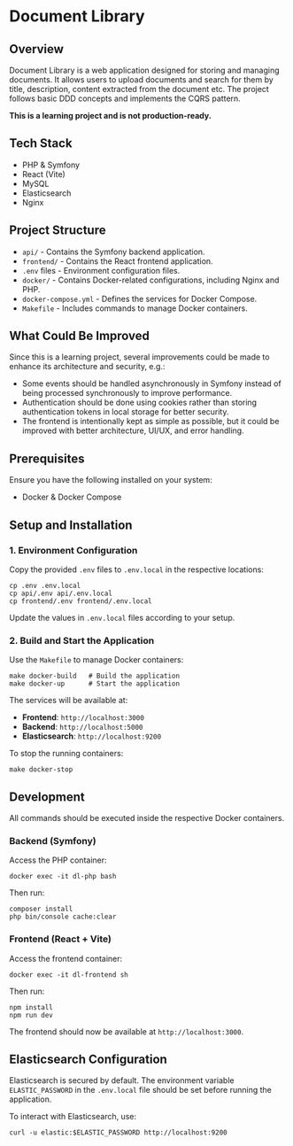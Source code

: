 # Document Library

## Overview

Document Library is a web application designed for storing and managing documents.
It allows users to upload documents and search for them by title, description, content extracted from the document etc.
The project follows basic DDD concepts and implements the CQRS pattern.

**This is a learning project and is not production-ready.**

## Tech Stack

- PHP & Symfony
- React (Vite)
- MySQL
- Elasticsearch
- Nginx

## Project Structure

- `api/` - Contains the Symfony backend application.
- `frontend/` - Contains the React frontend application.
- `.env` files - Environment configuration files.
- `docker/` - Contains Docker-related configurations, including Nginx and PHP.
- `docker-compose.yml` - Defines the services for Docker Compose.
- `Makefile` - Includes commands to manage Docker containers.

## What Could Be Improved

Since this is a learning project, several improvements could be made to enhance its architecture and security, e.g.:

- Some events should be handled asynchronously in Symfony instead of being processed synchronously to improve performance.
- Authentication should be done using cookies rather than storing authentication tokens in local storage for better security.
- The frontend is intentionally kept as simple as possible, but it could be improved with better architecture, UI/UX, and error handling.

## Prerequisites

Ensure you have the following installed on your system:

- Docker & Docker Compose

## Setup and Installation

### 1. Environment Configuration

Copy the provided `.env` files to `.env.local` in the respective locations:

```
cp .env .env.local
cp api/.env api/.env.local
cp frontend/.env frontend/.env.local
```

Update the values in `.env.local` files according to your setup.

### 2. Build and Start the Application

Use the `Makefile` to manage Docker containers:

```
make docker-build   # Build the application
make docker-up      # Start the application
```

The services will be available at:

- **Frontend**: `http://localhost:3000`
- **Backend**: `http://localhost:5000`
- **Elasticsearch**: `http://localhost:9200`

To stop the running containers:

```
make docker-stop
```

## Development

All commands should be executed inside the respective Docker containers.

### Backend (Symfony)

Access the PHP container:

```
docker exec -it dl-php bash
```

Then run:

```
composer install
php bin/console cache:clear
```

### Frontend (React + Vite)

Access the frontend container:

```
docker exec -it dl-frontend sh
```

Then run:

```
npm install
npm run dev
```

The frontend should now be available at `http://localhost:3000`.

## Elasticsearch Configuration

Elasticsearch is secured by default. The environment variable `ELASTIC_PASSWORD` in the `.env.local` file should be set before running the application.

To interact with Elasticsearch, use:

```
curl -u elastic:$ELASTIC_PASSWORD http://localhost:9200
```
